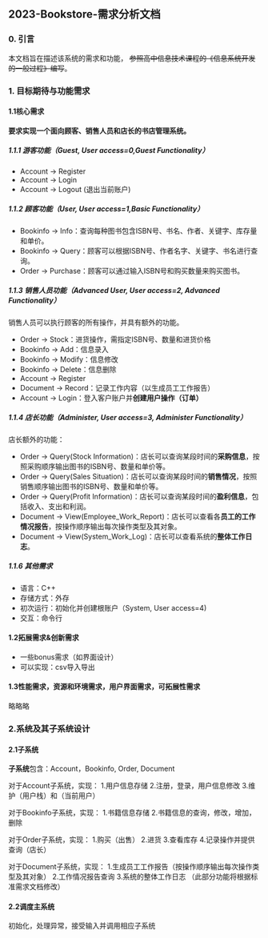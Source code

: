 ## 2023-Bookstore-需求分析文档

### 0. 引言
本文档旨在描述该系统的需求和功能，  ~~参照高中信息技术课程的《信息系统开发的一般过程》编写~~。

### 1. 目标期待与功能需求
#### 1.1核心需求
**要求实现一个面向顾客、销售人员和店长的书店管理系统。**
##### 1.1.1 游客功能（Guest, User access=0,Guest Functionality）
- Account -> Register
- Account -> Login
- Account -> Logout (退出当前账户)
##### 1.1.2 顾客功能（User, User access=1,Basic Functionality）
- Bookinfo -> Info：查询每种图书包含ISBN号、书名、作者、关键字、库存量和单价。
- Bookinfo -> Query：顾客可以根据ISBN号、作者名字、关键字、书名进行查询。
- Order -> Purchase：顾客可以通过输入ISBN号和购买数量来购买图书。
##### 1.1.3 销售人员功能（Advanced User, User access=2, Advanced Functionality）
销售人员可以执行顾客的所有操作，并具有额外的功能。
- Order -> Stock：进货操作，需指定ISBN号、数量和进货价格
- Bookinfo -> Add：信息录入
- Bookinfo -> Modify：信息修改
- Bookinfo -> Delete：信息删除
- Account -> Register
- Document -> Record：记录工作内容（以生成员工工作报告）
- Account -> Login：登入客户账户并**创建用户操作（订单）**
##### 1.1.4 店长功能（Administer, User access=3, Administer Functionality）
店长额外的功能：
- Order -> Query(Stock Information)：店长可以查询某段时间的**采购信息**，按照采购顺序输出图书的ISBN号、数量和单价等。
- Order -> Query(Sales Situation)：店长可以查询某段时间的**销售情况**，按照销售顺序输出图书的ISBN号、数量和单价等。
- Order -> Query(Profit Information)：店长可以查询某段时间的**盈利信息**，包括收入、支出和利润。
- Document -> View(Employee_Work_Report)：店长可以查看各**员工的工作情况报告**，按操作顺序输出每次操作类型及其对象。
- Document -> View(System_Work_Log)：店长可以查看系统的**整体工作日志**。

##### 1.1.6 其他需求
- 语言：C++
- 存储方式：外存
- 初次运行：初始化并创建根账户（System, User access=4)
- 交互：命令行
#### 1.2拓展需求&创新需求
- 一些bonus需求（如界面设计）
- 可以实现：csv导入导出

#### 1.3性能需求，资源和环境需求，用户界面需求，可拓展性需求
略略略

### 2.系统及其子系统设计
#### 2.1子系统
**子系统**包含：Account，Bookinfo, Order, Document

对于Account子系统，实现：
1.用户信息存储
2.注册，登录，用户信息修改
3.维护（用户栈）和（当前用户）

对于Bookinfo子系统，实现：
1.书籍信息存储
2.书籍信息的查询，修改，增加，删除

对于Order子系统，实现： 
1.购买（出售） 
2.进货
3.查看库存
4.记录操作并提供查询（店长）

对于Document子系统，实现：
1.生成员工工作报告（按操作顺序输出每次操作类型及其对象）
2.工作情况报告查询
3.系统的整体工作日志
（此部分功能将根据标准需求文档修改）

#### 2.2调度主系统
初始化，处理异常，接受输入并调用相应子系统